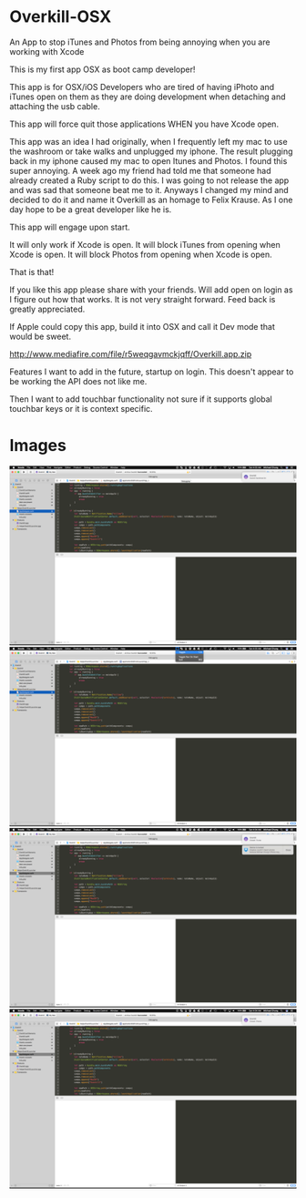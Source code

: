 # Overkill-OSX
An App to stop iTunes and Photos from being annoying when you are working with Xcode


This is my first app OSX as boot camp developer!

This app is for OSX/iOS Developers who are tired of having iPhoto and iTunes open on them as they are doing development when detaching and attaching the usb cable.

This app will force quit those applications WHEN you have Xcode open.

This app was an idea I had originally, when I frequently left my mac to use the washroom or take walks and unplugged my iphone. The result plugging back in my iphone caused my mac to open Itunes and Photos. I found this super annoying. A week ago my friend had told me that someone had already created a Ruby script to do this. I was going to not release the app and was sad that someone beat me to it. Anyways I changed my mind and decided to do it and name it Overkill as an homage to Felix Krause. As I one day hope to be a great developer like he is.

This app will engage upon start.

It will only work if Xcode is open.
It will block iTunes from opening when Xcode is open.
It will block Photos from opening when Xcode is open.

That is that!

If you like this app please share with your friends.
Will add open on login as I figure out how that works. It is not very straight forward.
Feed back is greatly appreciated.

If Apple could copy this app, build it into OSX and call it Dev mode that would be sweet.

http://www.mediafire.com/file/r5weqgavmckjqff/Overkill.app.zip

Features I want to add in the future, startup on login.
This doesn't appear to be working the API does not like me.

Then I want to add touchbar functionality not sure if it supports global touchbar keys or it is context specific.

# Images
![Alt text](ScreenShots/1.png)
![Alt text](ScreenShots/2.png)
![Alt text](ScreenShots/3.png)
![Alt text](ScreenShots/4.png)

